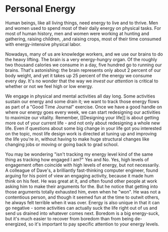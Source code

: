 
# Personal Energy

Human beings, like all living things, need energy to live and to thrive. Men and women used to spend most of their daily energy on physical tasks. For most of human history, men and women were working at hunting and gathering, raising children, ,and raising crops, most of their time consumed with energy-intensive physical labor.

Nowadays, many of us are knowledge workers, and we use our brains to do the heavy lifting. The brain is a very energy-hungry organ. Of the roughly two thousand calories we consume in a day, five hundred go to running our brains. That's astonishing: the brain represents only about 2 percent of our body weight, and yet it takes up 25 percent of the energy we consume every day. It's no wonder that the way we *invest our attention* is critical to whether or not we feel high or low energy.

We engage in physical and mental activities all day long. Some activities sustain our energy and some drain it; we want to track those energy flows as part of a "Good Time Journal" exercise. Once we have a good handle on where our energy goes every week, we can start redesigning our activities to maximize our vitality. Remember, [[Designing your life]]  is about getting more out of your current life - and not only about redesigning a whole new life. Even if questions about some big change in your life got you interested on the topic, most life design work is directed at tuning up and improving the life you're in, without having to make huge structural changes like changing jobs or moving or going back to grad school.

You may be wondering "isn't tracking my energy level kind of the same thing as tracking how engaged I am?" Yes and No. Yes, high levels of engagement often coincide with high levels of energy, but not necessarily. A colleague of Dave's, a brilliantly fast-thinking computer engineer, found arguing for his point of view an engaging activity, because it made hum think on his feet. He was great at it, and often found other people at work asking him to make their arguments for the. But he notice that getting into those arguments totally exhausted him, even when he "won". He was not a contentious person, and though it seemed fun at the time to outwit others, he always felt terrible when it was over. Energy is also unique in that it can go negative - some activities can actually suck the life right out of us and send us drained into whatever comes next. Boredom is a big energy-suck, but it's much easier to recover from boredom than from being de-energized, so it's important to pay specific attention to your energy levels.